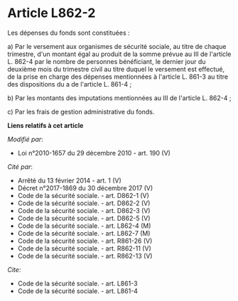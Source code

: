 # Article L862-2

Les dépenses du fonds sont constituées : 

a) Par le versement aux organismes de sécurité sociale, au titre de chaque trimestre, d'un montant égal au produit de la
somme prévue au III de l'article L. 862-4 par le nombre de personnes bénéficiant, le dernier jour du deuxième mois du
trimestre civil au titre duquel le versement est effectué, de la prise en charge des dépenses mentionnées à l'article L.
861-3 au titre des dispositions du a de l'article L. 861-4 ; 

b) Par les montants des imputations mentionnées au III de l'article L. 862-4 ; 

c) Par les frais de gestion administrative du fonds.

**Liens relatifs à cet article**

_Modifié par_:

  - Loi n°2010-1657 du 29 décembre 2010 - art. 190 (V)

_Cité par_:

  - Arrêté du 13 février 2014 - art. 1 (V)
  - Décret n°2017-1869 du 30 décembre 2017 (V)
  - Code de la sécurité sociale. - art. D862-1 (V)
  - Code de la sécurité sociale. - art. D862-2 (V)
  - Code de la sécurité sociale. - art. D862-3 (V)
  - Code de la sécurité sociale. - art. D862-5 (V)
  - Code de la sécurité sociale. - art. L862-4 (M)
  - Code de la sécurité sociale. - art. L862-7 (M)
  - Code de la sécurité sociale. - art. R861-26 (V)
  - Code de la sécurité sociale. - art. R862-11 (V)
  - Code de la sécurité sociale. - art. R862-13 (V)

_Cite_:

  - Code de la sécurité sociale. - art. L861-3
  - Code de la sécurité sociale. - art. L861-4
